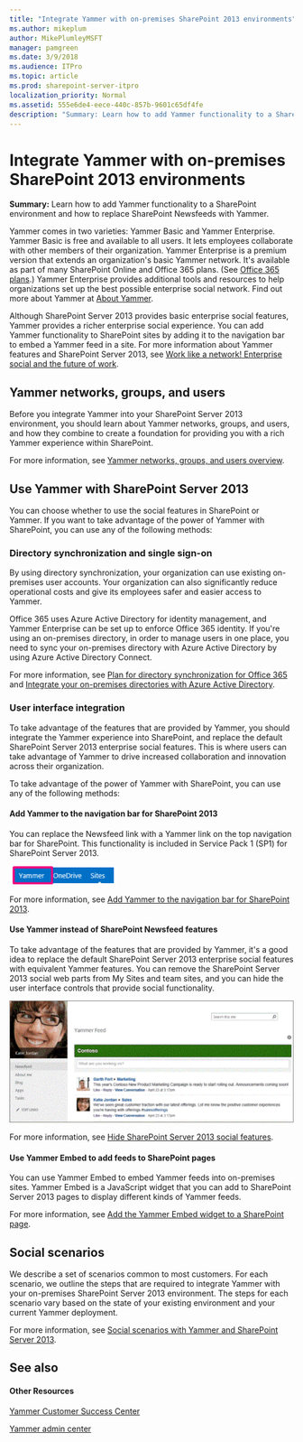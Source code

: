 ```yaml
---
title: "Integrate Yammer with on-premises SharePoint 2013 environments"
ms.author: mikeplum
author: MikePlumleyMSFT
manager: pamgreen
ms.date: 3/9/2018
ms.audience: ITPro
ms.topic: article
ms.prod: sharepoint-server-itpro
localization_priority: Normal
ms.assetid: 555e6de4-eece-440c-857b-9601c65df4fe
description: "Summary: Learn how to add Yammer functionality to a SharePoint environment and how to replace SharePoint Newsfeeds with Yammer."
---
```


# Integrate Yammer with on-premises SharePoint 2013 environments

 **Summary:** Learn how to add Yammer functionality to a SharePoint environment and how to replace SharePoint Newsfeeds with Yammer. 
  
Yammer comes in two varieties: Yammer Basic and Yammer Enterprise. Yammer Basic is free and available to all users. It lets employees collaborate with other members of their organization. Yammer Enterprise is a premium version that extends an organization's basic Yammer network. It's available as part of many SharePoint Online and Office 365 plans. (See [Office 365 plans](https://go.microsoft.com/fwlink/p/?LinkId=394054).) Yammer Enterprise provides additional tools and resources to help organizations set up the best possible enterprise social network. Find out more about Yammer at [About Yammer](https://go.microsoft.com/fwlink/p/?LinkId=331310).
  
Although SharePoint Server 2013 provides basic enterprise social features, Yammer provides a richer enterprise social experience. You can add Yammer functionality to SharePoint sites by adding it to the navigation bar to embed a Yammer feed in a site. For more information about Yammer features and SharePoint Server 2013, see [Work like a network! Enterprise social and the future of work](https://go.microsoft.com/fwlink/p/?LinkId=394052).
  
## Yammer networks, groups, and users

Before you integrate Yammer into your SharePoint Server 2013 environment, you should learn about Yammer networks, groups, and users, and how they combine to create a foundation for providing you with a rich Yammer experience within SharePoint.
  
For more information, see [Yammer networks, groups, and users overview](yammer-networks-groups-and-users-overview.md).
  
## Use Yammer with SharePoint Server 2013

You can choose whether to use the social features in SharePoint or Yammer. If you want to take advantage of the power of Yammer with SharePoint, you can use any of the following methods:
  
### Directory synchronization and single sign-on

By using directory synchronization, your organization can use existing on-premises user accounts. Your organization can also significantly reduce operational costs and give its employees safer and easier access to Yammer. 
  
Office 365 uses Azure Active Directory for identity management, and Yammer Enterprise can be set up to enforce Office 365 identity. If you're using an on-premises directory, in order to manage users in one place, you need to sync your on-premises directory with Azure Active Directory by using Azure Active Directory Connect. 
  
For more information, see [Plan for directory synchronization for Office 365](http://technet.microsoft.com/library/d3577c90-dda5-45ca-afb0-370d2889b10f%28Office.14%29.aspx) and [Integrate your on-premises directories with Azure Active Directory](https://go.microsoft.com/fwlink/p/?LinkId=869669).
  
### User interface integration

To take advantage of the features that are provided by Yammer, you should integrate the Yammer experience into SharePoint, and replace the default SharePoint Server 2013 enterprise social features. This is where users can take advantage of Yammer to drive increased collaboration and innovation across their organization.
  
To take advantage of the power of Yammer with SharePoint, you can use any of the following methods:
  
#### Add Yammer to the navigation bar for SharePoint 2013

You can replace the Newsfeed link with a Yammer link on the top navigation bar for SharePoint. This functionality is included in Service Pack 1 (SP1) for SharePoint Server 2013.
  
![SharePoint navigation bar with Yammer](../media/Yammerinonpremnavbar.gif)
  
For more information, see [Add Yammer to the navigation bar for SharePoint 2013](add-yammer-to-the-navigation-bar-for-sharepoint-2013.md).
  
#### Use Yammer instead of SharePoint Newsfeed features

To take advantage of the features that are provided by Yammer, it's a good idea to replace the default SharePoint Server 2013 enterprise social features with equivalent Yammer features. You can remove the SharePoint Server 2013 social web parts from My Sites and team sites, and you can hide the user interface controls that provide social functionality.
  
![Yammer home feed on a My Site page](../media/Yammerhomefeed.gif)
  
For more information, see [Hide SharePoint Server 2013 social features](hide-sharepoint-server-2013-social-features.md).
  
#### Use Yammer Embed to add feeds to SharePoint pages

You can use Yammer Embed to embed Yammer feeds into on-premises sites. Yammer Embed is a JavaScript widget that you can add to SharePoint Server 2013 pages to display different kinds of Yammer feeds.
  
For more information, see [Add the Yammer Embed widget to a SharePoint page](add-the-yammer-embed-widget-to-a-sharepoint-page.md).
  
## Social scenarios

We describe a set of scenarios common to most customers. For each scenario, we outline the steps that are required to integrate Yammer with your on-premises SharePoint Server 2013 environment. The steps for each scenario vary based on the state of your existing environment and your current Yammer deployment.
  
For more information, see [Social scenarios with Yammer and SharePoint Server 2013](social-scenarios-with-yammer-and-sharepoint-server-2013.md).
  
## See also

#### Other Resources

[Yammer Customer Success Center](https://go.microsoft.com/fwlink/p/?LinkID=331300)
  
[Yammer admin center](http://technet.microsoft.com/library/e1464355-1f97-49ac-b2aa-dd320b179dbe%28Office.14%29.aspx)

